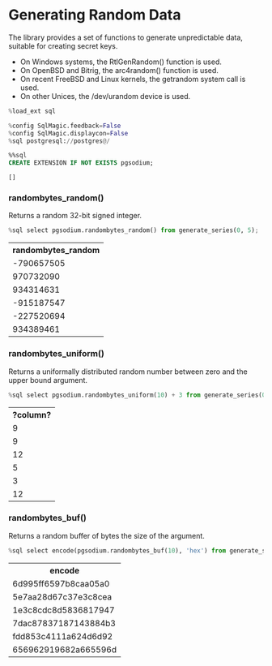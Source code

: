 # Generating Random Data

The library provides a set of functions to generate unpredictable data, suitable for creating secret keys.

- On Windows systems, the RtlGenRandom() function is used.
- On OpenBSD and Bitrig, the arc4random() function is used.
- On recent FreeBSD and Linux kernels, the getrandom system call is used.
- On other Unices, the /dev/urandom device is used.


```python
%load_ext sql
```


```python
%config SqlMagic.feedback=False
%config SqlMagic.displaycon=False
%sql postgresql://postgres@/
```


```sql
%%sql 
CREATE EXTENSION IF NOT EXISTS pgsodium;
```




    []



### randombytes_random()

Returns a random 32-bit signed integer.


```python
%sql select pgsodium.randombytes_random() from generate_series(0, 5);
```




<table>
    <tr>
        <th>randombytes_random</th>
    </tr>
    <tr>
        <td>-790657505</td>
    </tr>
    <tr>
        <td>970732090</td>
    </tr>
    <tr>
        <td>934314631</td>
    </tr>
    <tr>
        <td>-915187547</td>
    </tr>
    <tr>
        <td>-227520694</td>
    </tr>
    <tr>
        <td>934389461</td>
    </tr>
</table>



### randombytes_uniform()

Returns a uniformally distributed random number between zero and the upper bound argument.


```python
%sql select pgsodium.randombytes_uniform(10) + 3 from generate_series(0, 5);
```




<table>
    <tr>
        <th>?column?</th>
    </tr>
    <tr>
        <td>9</td>
    </tr>
    <tr>
        <td>9</td>
    </tr>
    <tr>
        <td>12</td>
    </tr>
    <tr>
        <td>5</td>
    </tr>
    <tr>
        <td>3</td>
    </tr>
    <tr>
        <td>12</td>
    </tr>
</table>



### randombytes_buf()

Returns a random buffer of bytes the size of the argument.


```python
%sql select encode(pgsodium.randombytes_buf(10), 'hex') from generate_series(0, 5);
```




<table>
    <tr>
        <th>encode</th>
    </tr>
    <tr>
        <td>6d995ff6597b8caa05a0</td>
    </tr>
    <tr>
        <td>5e7aa28d67c37e3c8cea</td>
    </tr>
    <tr>
        <td>1e3c8cdc8d5836817947</td>
    </tr>
    <tr>
        <td>7dac87837187143884b3</td>
    </tr>
    <tr>
        <td>fdd853c4111a624d6d92</td>
    </tr>
    <tr>
        <td>656962919682a665596d</td>
    </tr>
</table>


